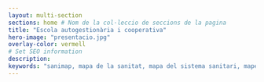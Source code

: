 ```yaml
---
layout: multi-section
sections: home # Nom de la col·leccio de seccions de la pagina
title: "Escola autogestionària i cooperativa"
hero-image: "presentacio.jpg"
overlay-color: vermell
# Set SEO information
description:
keywords: "sanimap, mapa de la sanitat, mapa del sistema sanitari, mapeig de la sanitat, sanitat catalana"
---
```

